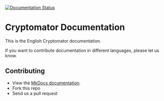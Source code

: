 [![Documentation Status](https://readthedocs.org/projects/cryptomator/badge/?version=latest)](https://docs.cryptomator.org/en/latest/?badge=latest)

# Cryptomator Documentation

This is the English Cryptomator documentation.

If you want to contribute documentation in different languages, please let us know.

## Contributing

- View the [MkDocs documentation](https://www.mkdocs.org).
- Fork this repo
- Send us a pull request

